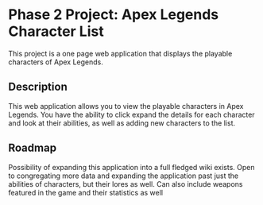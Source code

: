 # Phase 2 Project: Apex Legends Character List

This project is a one page web application that displays the playable characters of Apex Legends.

## Description

This web application allows you to view the playable characters in Apex Legends. You have the ability to click expand the details for each character and look at their abilities, as well as adding new characters to the list.

## Roadmap

Possibility of expanding this application into a full fledged wiki exists. Open to congregating more data and expanding the application past just the abilities of characters, but their lores as well. Can also include weapons featured in the game and their statistics as well



